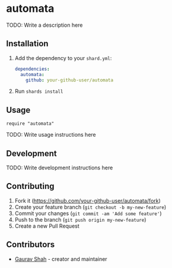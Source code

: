 # automata

TODO: Write a description here

## Installation

1. Add the dependency to your `shard.yml`:

   ```yaml
   dependencies:
     automata:
       github: your-github-user/automata
   ```

2. Run `shards install`

## Usage

```crystal
require "automata"
```

TODO: Write usage instructions here

## Development

TODO: Write development instructions here

## Contributing

1. Fork it (<https://github.com/your-github-user/automata/fork>)
2. Create your feature branch (`git checkout -b my-new-feature`)
3. Commit your changes (`git commit -am 'Add some feature'`)
4. Push to the branch (`git push origin my-new-feature`)
5. Create a new Pull Request

## Contributors

- [Gaurav Shah](https://github.com/your-github-user) - creator and maintainer
